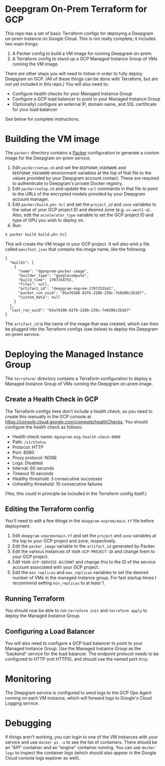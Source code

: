 # Deepgram On-Prem Terraform for GCP

This repo has a set of basic Terraform configs for deploying a Deepgram on-prem
instance on Google Cloud. This is not really complete; it includes two main things:
1. A Packer config to build a VM image for running Deepgram on-prem.
2. A Terraform config to stand up a GCP Managed Instance Group of VMs running the VM image.

There are other steps you will need to follow in order to fully deploy Deepgram on GCP.
(All of these things can be done with Terraform, but are not yet included in this repo.)
You will also need to:
* Configure health checks for your Managed Instance Group
* Configure a GCP load balancer to point to your Managed Instance Group
* (Optionally) configure an external IP, domain name, and SSL certificate for your load balancer

See below for complete instructions.

# Building the VM image

The `packer/` directory contains a [Packer](https://developer.hashicorp.com/packer) configuration
to generate a custom image for the Deepgram on-prem service.

1. Edit `packer/setup.sh` and set the `DEEPGRAM_USERNAME` and `DEEPGRAM_PASSWORD` environment
variables at the top of that file to the values provided by your Deepgram account contact.
These are required to authenticate to Deepgram's private Docker registry.
1. Edit `packer/setup.sh` and update the `curl` commands in that file to point to the URLs
of the encrypted models provided by your Deepgram account manager.
3. Edit `packer/build.pkr.hcl` and set the `project_id` and `zone` variables to the value
of your GCP project ID and desired zone (e.g. `us-west1-a`). Also, edit the `accelerator_type`
variable to set the GCP project ID and type of GPU you wish to deploy on.
1. Run:
```bash
$ packer build build.pkr.hcl
```
This will create the VM image in your GCP project. It will also emit a file called `manifest.json`
that contains the image name, like the following:

```
{
  "builds": [
    {
      "name": "dgonprem-packer-image",
      "builder_type": "googlecompute",
      "build_time": 1707254755,
      "files": null,
      "artifact_id": "deepgram-onprem-1707253541",
      "packer_run_uuid": "b5a76386-82fb-228b-239c-7e0206c2b167",
      "custom_data": null
    }
  ],
  "last_run_uuid": "b5a76386-82fb-228b-239c-7e0206c2b167"
}
```

The `artifact_id` is the name of the image that was created, which can then be plugged
into the Terraform configs (see below) to deploy the Deepgram on-prem service.

# Deploying the Managed Instance Group

The `terraform/` directory contains a Terraform configuration to deploy a Managed Instance Group
of VMs running the Deepgram on-prem image.

## Create a Health Check in GCP

The Terraform configs here don't include a health check, so you need to create this
manually in the GCP console at https://console.cloud.google.com/compute/healthChecks.
You should configure the health check as follows:
* Health check name: `dgonprem-mig-health-check-8080`
* Path: `/v1/status`
* Protocol: HTTP
* Port: 8080
* Proxy protocol: NONE
* Logs: Disabled
* Interval: 60 seconds
* Timeout 10 seconds
* Healthy threshold: 3 consecutive successes
* Unhealthy threshold: 10 consecutive failures

(Yes, this could in principle be included in the Terraform config itself.)

## Editing the Terraform config

You'll need to edit a few things in the `deepgram-onprem/main.tf` file before deployment:

1. Edit `deepgram-onprem/main.tf` and set the `project` and `zone` variables at the top
to your GCP project and zone, respectively.
1. Edit the `packer_image` variable to the `artifact_id` generated by Packer.
1. Edit the various instances of `YOUR-GCP-PROJECT-ID` and change them to your GCP project.
1. Edit `YOUR-GCP-SERVICE-ACCOUNT` and change this to the ID of the service account associated
with your GCP project.
1. Edit the `min_replicas` and `max_replicas` variables to set the desired number of VMs in the
managed instance group. For fast startup times I recommend setting `min_replicas` to at least 1.

## Running Terraform

You should now be able to run `terraform init` and `terraform apply` to deploy the Managed Instance Group.

## Configuring a Load Balancer

You will also need to configure a GCP load balancer to point to your Managed Instance Group.
Use the Managed Instance Group as the "backend" service for the load balancer.
The endpoint protocol needs to be configured to HTTP (not HTTPS), and should use the
named port `http`.

# Monitoring

The Deepgram service is configured to send logs to the GCP Ops Agent running on each VM
instance, which will forward logs to Google's Cloud Logging service.

# Debugging

If things aren't working, you can login to one of the VM instances with your service and use
`docker ps -a` to see the list of containers. There should be an "API" container and an
"engine" container running. You can use `docker logs` to inspect the container logs (which
should also appear in the Google Cloud console logs explorer as well).
